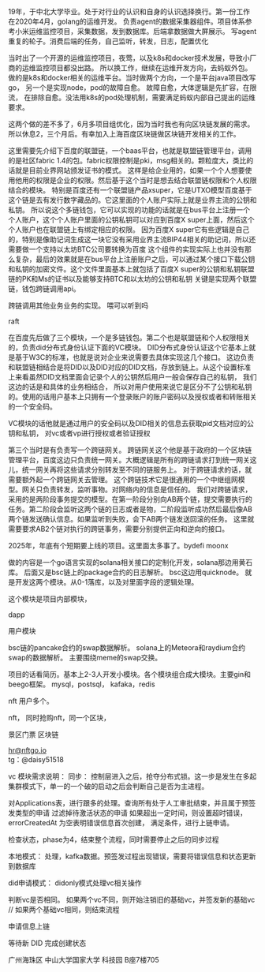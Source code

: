 19年，于中北大学毕业。处于对行业的认识和自身的认识选择换行。第一份工作在2020年4月，golang的运维开发。
负责agent的数据采集器组件。项目体系参考小米运维监控项目，采集数据，发到数据库。后端拿数据做大屏展示。
写agent重复的轮子。消费后端的任务，自己监听，转发，日志，配置优化

当时出了一个开源的运维监控项目，夜莺，以及k8s和docker技术发展，导致小厂商的运维监控项目都没出路。
所以换工作，继续在运维开发方向，去蚂蚁外包。做的是k8s和docker相关的运维平台。当时做两个方向，一个是平台java项目改写go，
另一个是实现node，pod的故障自愈。
故障自愈，大体逻辑是先扩容，在限流，
在排除自愈。没法用k8s的pod处理机制，需要满足蚂蚁内部自己提出的运维要求。




这两个做的差不多了，6月多项目组优化，因为当时我也有向区块链发展的需求。所以休息2，三个月后。有幸加入上海百度区块链做区块链开发相关的工作。

这里需要先介绍下百度的联盟链，一个baas平台，也就是联盟链管理平台，调用的是社区fabric 1.4的包。fabric权限控制是pki，msg相关的。颗粒度大，类比的话就是目前业界网站颁发证书的模式。
这样是给企业用的，如果一个个人想要使用他用的权限是企业的权限。然后基于这个当时是想去结合联盟链权限和个人权限结合的模块。
特别是百度还有一个联盟链产品xsuper，它是UTXO模型百度基于这个链是去有发行数字藏品的。它这里面的个人账户实际上就是业界主流的公钥和私钥。
所以说这个多链钱包，它可以实现的功能的话就是在bus平台上注册一个个人账户，这个个人账户里面的公钥私钥可以对应到百度X super上面，然后这个个人账户也在联盟链上有绑定相应的权限。
因为百度X super它有些逻辑是自己的，特别是像助记词生成这一块它没有采用业界主流BIP44相关的助记词，所以还需要做一个支持以太坊BTC公司要转换为百度
这个组件的实现实际上也并没有那么复杂，最后的效果就是在bus平台上注册账户之后，可以通过某个接口下载公钥和私钥的加密文件。这个文件里面基本上就包括了百度X super的公钥和私钥联盟链的PK和Ms的证书以及能够支持BTC和以太坊的公钥和私钥
关键是实现两个联盟链，钱包跨链调用api。

跨链调用其他业务业务的实现。
喂可以听到吗


raft






在百度先后做了三个模块，一个是多链钱包。第二个也是联盟链和个人权限相关的，负责did分布式身份认证下面的VC模块。
DID分布式身份认证这个它基本上就是基于W3C的标准，也就是说对企业来说需要去具体实现这几个接口。
这边负责和联盟链相结合是将DID以及DID对应的DID文档，存放到链上。从这个设置标准上来看虽然DID文档里面会记录个人的公钥然后用户一般会保存自己的私钥，
我们这边的话是和具体的业务相结合，
所以对用户使用来说它是区分不了公钥和私钥的。使用的话用户基本上只拥有一个登录账户的账户密码以及授权或者和转账相关的一个安全码。

VC模块的话他就是通过用户的安全码以及DID相关的信息去获取pid文档对应的公钥和私钥， 对vc或者vp进行授权或者验证授权





第三个当时是有负责写一个跨链网关。
跨链网关这个他是基于政府的一个区块链管理平台，百度这边只负责统一网关。大概逻辑是所有的跨链请求打到统一网关这儿，统一网关再将这些请求分别转发至不同的链服务上。
对于跨链请求的话，就需要额外起一个跨链网关去管理。
这个跨链技术它是很通用的一个中继组网模型。网关只负责转发，监听事物。对网络内的信息是信任的。
我们对跨链请求，采用的是两阶段事务提交的模型。在第一阶段分别向AB两个链，提交需要执行的任务。第二阶段会监听这两个链的日志或者是物，二阶段监听成功然后最后像AB两个链发送确认信息。如果监听到失败，会下AB两个链发送回滚的任务。
这里就需要要求AB2个链对执行的跨链事务，需要分别提供正向和逆向的接口。








2025年，年底有个短期要上线的项目。这里面太多事了。bydefi   moonx



做的内容是一个go语言实现的solana相关接口的定制化开发，solana那边用黄石库。
后面又是bsc链上的package合约的日志解析。   bsc这边用quicknode。
就是开发这两个模块。从0-1落库，以及对里面字段的逻辑处理。






这个模块是项目内部模块，




dapp  


用户模块  



bsc链的pancake合约的swap数据解析。
solana上的Meteora和raydium合约swap的数据解析。
主要围绕meme的swap交换。

项目的话看简历。基本上2-3人开发小模块。各个模块组合成大模块。主要gin和beego框架。
mysql，postsql， kafaka，redis





















nft   用户多个。


nft， 同时抢购nft，同一个区块，



景区门票 区块链   


hr@nftgo.io      
tg：@daisy51518





vc 模块需求说明：
同步：
控制层进入之后，抢夺分布式锁。这一步是发生在多起集群模式下，单一的一个破的启动之后会判断自己是否为主进程。

对Applications表，进行跟多的处理。查询所有处于人工审批结束，并且属于预签发类型的申请
过滤掉待激活状态的申请
如果超出一定时间，则设置超时错误，errorCreatedAt 为空表明错误信息首次创建，
满足条件，进行上链申请。

检查状态，phase为4，结束整个流程，同时需要停止之后的同步过程

本地模式：
处理，kafka数据。预签发过程出现错误，需要将错误信息和状态更新到数据库

did申请模式：
 didonly模式处理vc相关操作


判断vc是否相同。
如果两个vc不同，则开始注销旧的基础vc，并签发新的基础vc
// 如果两个基础vc相同，则结束流程

申请信息上链

等待新 DID 完成创建状态

广州海珠区   中山大学国家大学    科技园 B座7楼705
